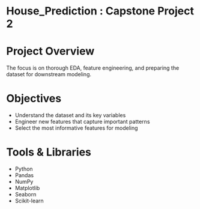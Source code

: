 # House_Prediction : Capstone Project 2

# Project Overview

The focus is on thorough EDA, feature engineering, and preparing the dataset for downstream modeling.

# Objectives

- Understand the dataset and its key variables  
- Engineer new features that capture important patterns  
- Select the most informative features for modeling  

# Tools & Libraries

- Python
- Pandas 
- NumPy
- Matplotlib
- Seaborn 
- Scikit-learn 

